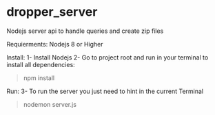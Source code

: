 # dropper_server
Nodejs server api to handle queries and create zip files

Requierments: 
Nodejs 8 or Higher

Install:
1- Install Nodejs 
2- Go to project root and run in your terminal to install all dependencies: 
  >npm install

Run:
3- To run the server you just need to hint in the current Terminal
  >nodemon server.js
